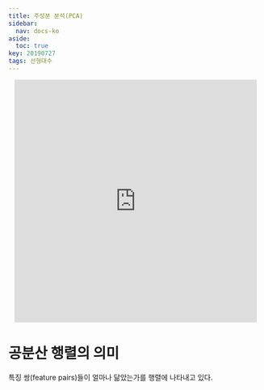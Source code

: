 ```yaml
---
title: 주성분 분석(PCA)
sidebar:
  nav: docs-ko
aside:
  toc: true
key: 20190727
tags: 선형대수
---
```

<style>
@media screen and (max-width:500px){
  iframe {
  width: 95vw;
  height: 95vw;
  background:white;
  }
}

@media screen and (min-width:500px){
  iframe {
  width: 50vw;
  height: 50vw;
  background:white;
  }
}
</style>


<p align="center"><iframe src="https://angeloyeo.github.io/p5/2019-07-27-preview_PCA/" frameborder = "0"></iframe>



# 공분산 행렬의 의미

특징 쌍(feature pairs)들이 얼마나 닮았는가를 행렬에 나타내고 있다.